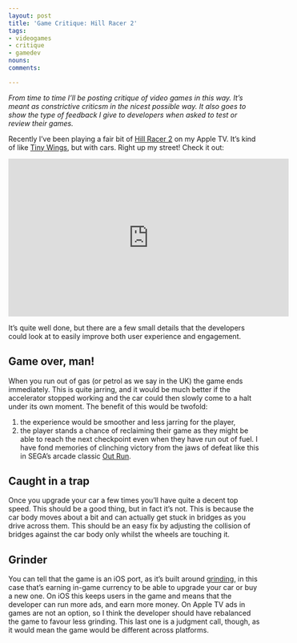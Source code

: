 ```yaml
---
layout: post
title: 'Game Critique: Hill Racer 2'
tags:
- videogames
- critique
- gamedev
nouns:
comments: 

---
```


_From time to time I’ll be posting critique of video games in this way. It’s meant as constrictive criticsm in the nicest possible way. It also goes to show the type of feedback I give to developers when asked to test or review their games._

Recently I’ve been playing a fair bit of [Hill Racer 2](https://itunes.apple.com/gb/app/hill-racer-2-extreme-speed/id946433365?mt=8) on my Apple TV. It’s kind of like [Tiny Wings](https://itunes.apple.com/gb/app/tiny-wings/id417817520?mt=8), but with cars. Right up my street! Check it out:

<iframe width="560" height="315" src="https://www.youtube.com/embed/3fPDJZz3whY" title="YouTube video player" frameborder="0" allow="accelerometer; autoplay; clipboard-write; encrypted-media; gyroscope; picture-in-picture" allowfullscreen></iframe>

It’s quite well done, but there are a few small details that the developers could look at to easily improve both user experience and engagement.

Game over, man!
---------------

When you run out of gas (or petrol as we say in the UK) the game ends immediately. This is quite jarring, and it would be much better if the accelerator stopped working and the car could then slowly come to a halt under its own moment. The benefit of this would be twofold:

1.  the experience would be smoother and less jarring for the player,
2.  the player stands a chance of reclaiming their game as they might be able to reach the next checkpoint even when they have run out of fuel. I have fond memories of clinching victory from the jaws of defeat like this in SEGA’s arcade classic [Out Run](https://en.wikipedia.org/wiki/Out_Run).

Caught in a trap
----------------

Once you upgrade your car a few times you’ll have quite a decent top speed. This should be a good thing, but in fact it’s not. This is because the car body moves about a bit and can actually get stuck in bridges as you drive across them. This should be an easy fix by adjusting the collision of bridges against the car body only whilst the wheels are touching it.

Grinder
-------

You can tell that the game is an iOS port, as it’s built around [grinding](https://en.wikipedia.org/wiki/Grinding_%28video_gaming%29), in this case that’s earning in-game currency to be able to upgrade your car or buy a new one. On iOS this keeps users in the game and means that the developer can run more ads, and earn more money. On Apple TV ads in games are not an option, so I think the developer should have rebalanced the game to favour less grinding. This last one is a judgment call, though, as it would mean the game would be different across platforms.